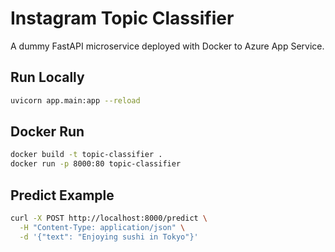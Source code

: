 # Instagram Topic Classifier

A dummy FastAPI microservice deployed with Docker to Azure App Service.

## Run Locally

```bash
uvicorn app.main:app --reload
```

## Docker Run

```bash
docker build -t topic-classifier .
docker run -p 8000:80 topic-classifier
```

## Predict Example

```bash
curl -X POST http://localhost:8000/predict \
  -H "Content-Type: application/json" \
  -d '{"text": "Enjoying sushi in Tokyo"}'
```